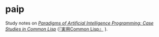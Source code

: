 paip
====

Study notes on [*Paradigms of Artificial Intelligence Programming: Case Studies in Common Lisp*](https://norvig.com/paip.html) ([『実用Common Lisp』](http://www.shoeisha.co.jp/book/detail/9784798118901)
).
